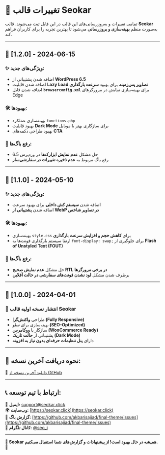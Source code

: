 # 📌 تغییرات قالب Seokar  

تمامی تغییرات و به‌روزرسانی‌های این قالب در این فایل ثبت می‌شوند. قالب **Seokar** به‌صورت منظم **بهینه‌سازی و بروزرسانی** می‌شود تا بهترین تجربه را برای کاربران فراهم کند.  

---

## 🚀 **[1.2.0] - 2024-06-15**  
### ✨ **ویژگی‌های جدید:**  
- اضافه شدن پشتیبانی از **WordPress 6.5**  
- اضافه شدن قابلیت **Lazy Load تصاویر پس‌زمینه** برای بهبود **سرعت بارگذاری**  
- اضافه شدن فایل **`browserconfig.xml`** برای بهینه‌سازی نمایش در مرورگرهای Edge  

### 🛠 **بهبودها:**  
- بهینه‌سازی عملکرد `functions.php`  
- بهبود قابلیت **Dark Mode** برای سازگاری بهتر با موبایل  
- بهبود طراحی دکمه‌های **CTA**  

### 🐞 **رفع باگ‌ها:**  
- حل مشکل **عدم نمایش ابزارک‌ها** در وردپرس 6.5  
- رفع باگ مربوط به **عدم ذخیره تغییرات در سفارشی‌ساز**  

---

## 🚀 **[1.1.0] - 2024-05-10**  
### ✨ **ویژگی‌های جدید:**  
- اضافه شدن **سیستم کش داخلی** برای بهبود سرعت  
- اضافه شدن **پشتیبانی از WebP در تصاویر شاخص**  

### 🛠 **بهبودها:**  
- بهینه‌سازی `style.css` برای **کاهش حجم و افزایش سرعت بارگذاری**  
- ارتقا سیستم بارگذاری فونت‌ها به `font-display: swap;` برای جلوگیری از **Flash of Unstyled Text (FOUT)**  

### 🐞 **رفع باگ‌ها:**  
- حل مشکل **عدم نمایش صحیح RTL در برخی مرورگرها**  
- برطرف شدن مشکل **لود نشدن فونت‌های سفارشی در حالت آفلاین**  

---

## 🚀 **[1.0.0] - 2024-04-01**  
### 🎉 **انتشار نسخه اولیه قالب Seokar**  
- طراحی **واکنش‌گرا (Fully Responsive)**  
- بهینه‌سازی برای **سئو (SEO-Optimized)**  
- سازگار با **ووکامرس (WooCommerce Ready)**  
- پشتیبانی از **حالت تاریک (Dark Mode)**  
- دارای **پنل تنظیمات حرفه‌ای بدون نیاز به افزونه**  

---

## 📢 **نحوه دریافت آخرین نسخه:**  
📌 [دانلود آخرین نسخه از GitHub](https://github.com/akbarisajjad/final-theme/releases)  

---

## 📞 **ارتباط با تیم توسعه:**  
📧 **ایمیل:** [support@seokar.click](mailto:support@seokar.click)  
🌍 **وب‌سایت:** [https://seokar.click](https://seokar.click)  
🐞 **گزارش باگ:** [https://github.com/akbarisajjad/final-theme/issues](https://github.com/akbarisajjad/final-theme/issues)  
📢 **کانال تلگرام:** [@seo_i](https://t.me/seo_i)  

---

**🚀 Seokar همیشه در حال بهبود است! از پیشنهادات و گزارش‌های شما استقبال می‌کنیم. 🎉**
